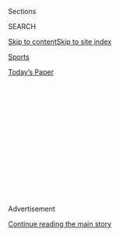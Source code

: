 <div id="app">

<div>

<div>

<div>

<div class="NYTAppHideMasthead css-1q2w90k e1suatyy0">

<div class="section css-ui9rw0 e1suatyy2">

<div class="css-eph4ug er09x8g0">

<div class="css-6n7j50">

</div>

<span class="css-1dv1kvn">Sections</span>

<div class="css-10488qs">

<span class="css-1dv1kvn">SEARCH</span>

</div>

[Skip to content](#site-content)[Skip to site
index](#site-index)

</div>

<div id="masthead-section-label" class="css-1wr3we4 eaxe0e00">

[Sports](https://www.nytimes.com/section/sports)

</div>

<div class="css-10698na e1huz5gh0">

</div>

</div>

<div id="masthead-bar-one" class="section hasLinks css-15hmgas e1csuq9d3">

<div class="css-uqyvli e1csuq9d0">

</div>

<div class="css-1uqjmks e1csuq9d1">

</div>

<div class="css-9e9ivx">

[](https://myaccount.nytimes.com/auth/login?response_type=cookie&client_id=vi)

</div>

<div class="css-1bvtpon e1csuq9d2">

[Today’s
Paper](https://www.nytimes.com/section/todayspaper)

</div>

</div>

</div>

</div>

<div data-aria-hidden="false">

<div id="site-content" data-role="main">

<div>

<div class="css-1aor85t" style="opacity:0.000000001;z-index:-1;visibility:hidden">

<div class="css-1hqnpie">

<div class="css-epjblv">

<span class="css-17xtcya">[Sports](/section/sports)</span><span class="css-x15j1o">|</span><span class="css-fwqvlz">After
100 Podcasts, JJ Redick Widens His
Range</span>

</div>

<div class="css-k008qs">

<div class="css-1iwv8en">

<span class="css-18z7m18"></span>

<div>

</div>

</div>

<span class="css-1n6z4y">https://nyti.ms/2Xo8569</span>

<div class="css-1705lsu">

<div class="css-4xjgmj">

<div class="css-4skfbu" data-role="toolbar" data-aria-label="Social Media Share buttons, Save button, and Comments Panel with current comment count" data-testid="share-tools">

  - 
  - 
  - 
  - 
    
    <div class="css-6n7j50">
    
    </div>

  - 
  - 

</div>

</div>

</div>

</div>

</div>

</div>

<div id="NYT_TOP_BANNER_REGION" class="css-13pd83m">

</div>

<div id="top-wrapper" class="css-1sy8kpn">

<div id="top-slug" class="css-l9onyx">

Advertisement

</div>

[Continue reading the main
story](#after-top)

<div class="ad top-wrapper" style="text-align:center;height:100%;display:block;min-height:250px">

<div id="top" class="place-ad" data-position="top" data-size-key="top">

</div>

</div>

<div id="after-top">

</div>

</div>

<div>

<div id="sponsor-wrapper" class="css-1hyfx7x">

<div id="sponsor-slug" class="css-19vbshk">

Supported by

</div>

[Continue reading the main
story](#after-sponsor)

<div id="sponsor" class="ad sponsor-wrapper" style="text-align:center;height:100%;display:block">

</div>

<div id="after-sponsor">

</div>

</div>

<div class="css-186x18t">

</div>

<div class="css-1vkm6nb ehdk2mb0">

# After 100 Podcasts, JJ Redick Widens His Range

</div>

The New Orleans Pelicans shooter is starting a new show and a production
company to develop more podcasts.

<div class="css-79elbk" data-testid="photoviewer-wrapper">

<div class="css-z3e15g" data-testid="photoviewer-wrapper-hidden">

</div>

<div class="css-1a48zt4 ehw59r15" data-testid="photoviewer-children">

![<span class="css-16f3y1r e13ogyst0" data-aria-hidden="true">JJ Redick
of the New Orleans Pelicans is going deeper into the podcasting world
with a new production company to develop more
shows.</span><span class="css-cnj6d5 e1z0qqy90" itemprop="copyrightHolder"><span class="css-1ly73wi e1tej78p0">Credit...</span><span><span>Kevin
C. Cox/USA Today Sports, via
Reuters</span></span></span>](https://static01.nyt.com/images/2020/08/03/sports/03nba-redick01/merlin_175216275_d2c6b18a-1a98-4aa9-9e61-bdae31d0f62b-articleLarge.jpg?quality=75&auto=webp&disable=upscale)

</div>

</div>

<div class="css-18e8msd">

<div class="css-vp77d3 epjyd6m0">

<div class="css-hus3qt ey68jwv0" data-aria-hidden="true">

[![Scott
Cacciola](https://static01.nyt.com/images/2018/02/20/multimedia/author-scott-cacciola/author-scott-cacciola-thumbLarge.jpg
"Scott Cacciola")](https://www.nytimes.com/by/scott-cacciola)

</div>

<div class="css-1baulvz">

By [<span class="css-1baulvz last-byline" itemprop="name">Scott
Cacciola</span>](https://www.nytimes.com/by/scott-cacciola)

</div>

</div>

  - Aug. 3,
    2020

  - 
    
    <div class="css-4xjgmj">
    
    <div class="css-d8bdto" data-role="toolbar" data-aria-label="Social Media Share buttons, Save button, and Comments Panel with current comment count" data-testid="share-tools">
    
      - 
      - 
      - 
      - 
        
        <div class="css-6n7j50">
        
        </div>
    
      - 
      - 
    
    </div>
    
    </div>

</div>

</div>

<div class="section meteredContent css-1r7ky0e" name="articleBody" itemprop="articleBody">

<div class="css-1fanzo5 StoryBodyCompanionColumn">

<div class="css-53u6y8">

JJ Redick of the New Orleans Pelicans came prepared.

Ahead of the N.B.A. season’s restart at Walt Disney World last month,
Redick crammed his luggage full of everything he would need for a stay
of indeterminate length — and that included his podcasting equipment.
Laptop. Microphone. High-tech digital recorder. He also made sure to
pack some reading material: [“Our Time Is Now,” by Stacey
Abrams](https://www.nytimes.com/2020/06/04/books/review/our-time-is-now-stacey-abrams.html),
the former candidate for governor in Georgia and one of Redick’s
upcoming podcast guests.

“My prep for Stacey Abrams is going to be way different than my prep for
Joel Embiid,” Redick said.

Consider the evolution of Redick, who has long been a subject of
fascination for basketball fans of a certain vintage. Once upon a time,
he was the brash and oft-reviled star at Duke, a shooting guard whose
confidence irritated opposing crowds to the point of madness. Now 36, he
is one of the N.B.A.’s more esteemed figures, a mentor to younger
teammates and a 14-year pro whose [work ethic borders on
compulsive](https://www.nytimes.com/2018/03/21/sports/jj-redick-sixers.html).

“I kind of see him as an older brother,” said Nickeil Alexander-Walker,
a 21-year-old guard for the Pelicans.

In recent years, Redick has added another dimension to his public
persona by hosting his own podcast. He has interviewed athletes and
chefs, authors and bankers, politicians and actors. For a self-described
introvert, Redick thinks of it as an exercise in personal development —
and as a way for him to connect with an even broader audience.

</div>

</div>

<div class="css-1fanzo5 StoryBodyCompanionColumn">

<div class="css-53u6y8">

“It’s given me a medium to express myself,” he said.

Now, Redick hopes to expand his platform. In a telephone interview, he
said he was set to start his podcast company, ThreeFourTwo Productions,
this week with his co-host and business partner, Tommy Alter, along with
[a new weekly podcast, “The Old Man and the
Three,”](https://podcasts.apple.com/us/podcast/the-old-man-and-the-three-with-jj-redick-and-tommy-alter/id1525281746)
which ticks the obligatory podcast box of having a pun in its title.

“It’s a little play on Hemingway,” Redick said. “I’m the old man in this
scenario.”

Redick’s final podcast for [The
Ringer](https://www.theringer.com/the-jj-redick-podcast) website, which
had produced his namesake show since 2017, was released on July 24. But
he said the idea of starting his own company had been percolating for
months when he brought the idea to Alter, 29, a producer for shows like
“The Shop” on HBO and “Desus & Mero” on Showtime.

“He has this institutional knowledge of the industry already,” Alter
said, “so this was just the natural progression.”

Redick and Alter, who are partnering with the podcast company
[Cadence13](http://www.cadence13.com/), said they hoped to build out a
small network of additional podcasts over the next two to three years.
(ThreeFourTwo represents Redick’s routine of making 342 shots every
Sunday in the off-season.)

“We want to bring on people we know in different industries, whether
that’s doing another basketball pod or a food pod or a political pod,”
Redick said. “These are the sorts of conversations we’re having right
now. But the focus right now is on launching the new podcast.”

</div>

</div>

<div class="css-1fanzo5 StoryBodyCompanionColumn">

<div class="css-53u6y8">

The first two episodes — one featuring Abrams and another with Damian
Lillard of the Portland Trail Blazers — are scheduled to drop on
Wednesday.

Redick, who continues to score for the Pelicans, averaging 14.9 points
this season, said it was never his intention to moonlight as a
podcaster. He sort of stumbled into it. In 2015, he was playing for the
Los Angeles Clippers when the sportswriter Adrian Wojnarowski, who was
then working for Yahoo Sports, approached him about writing personal
essays for a series on the site. Redick said he briefly considered the
idea before he succumbed to his anxiety.

“It’s taking me back to college,” Redick recalled telling Wojnarowski,
“when I’d procrastinate and have to write a 20-page paper the night
before it’s due — I don’t want to do this.”

A few months later, Wojnarowski came to Redick with another possibility:
Would he be interested in hosting a podcast?

“I did not know anything about podcasts,” Redick said.

Redick’s wife, Chelsea, advised him to check out [“Serial,” the
true-crime podcast](https://serialpodcast.org/) that had become a
phenomenon. It probably was not what Yahoo Sports had in mind, he
recalled telling his wife. But after sampling a few more conversational
podcasts, Redick decided to take the plunge. He figured it would be good
preparation in case he wanted to work in sports media after he retired
from the N.B.A.

For his first show, Redick booked a telephone interview with Jared
Dudley, one of the league’s chattiest players and someone he had known
for years. But Redick still treated it as if he was studying for the
LSAT exam. He compiled 15 pages of notes. He knew more about Dudley than
he ever thought he would need to know about Dudley.

“I was terrified,” Redick said.

It got worse before it got better. On the night he was supposed to
record the episode, the power went out at his home in Southern
California. In search of power and a reliable internet connection,
Redick scrambled over to the Clippers’ practice center. After setting up
an ad hoc studio in the media work room, he got some bad news from his
engineer in New York: There was a lot of background noise from the
traffic outside.

</div>

</div>

<div class="css-1fanzo5 StoryBodyCompanionColumn">

<div class="css-53u6y8">

“I was just like, ‘Well, this is not going well,’” Redick recalled.

It was an inauspicious start, but he pushed through the growing pains.
Early on, he said, he would self-medicate by chugging a beer before each
episode. He would also work up a list of questions for each guest that
looked more like a flow chart: “If he answers it this way, then I’m
going to ask this.” By his own admission, there was room for growth.

“But I think it was still such a novel thing at the time that people
really responded to it,” Redick said. “And by the fifth episode, I felt
like I had something here.”

Like anything else, he said, improvement required reps. He said he had
now made exactly 100 episodes: 40 for Yahoo Sports, a single episode for
Uninterrupted and 59 for The Ringer. Over time, Alter said, a crustier
segment of the listening public seemed to come around to viewing Redick
in a different light.

“You could see it in the comments,” Alter said. “People were like, ‘I
want to hate you, but I can’t anymore.’”

At the same time, Redick has instant bona fides with many of his guests,
particularly with fellow players.

“I think there’s a level of candor there that’s unique,” Alter said,
“and fans have picked up on that.”

That dynamic was clear last month when the Clippers’ Patrick Beverley,
one of the league’s most tenacious defenders, was a guest on one of
Redick’s final episodes for The Ringer. Beverley prefaced the interview
by asking a pressing question of his own.

</div>

</div>

<div class="css-1fanzo5 StoryBodyCompanionColumn">

<div class="css-53u6y8">

“We can curse on this, right?” Beverley asked. (Yes, he could curse.)

Beverley [spent parts of the next hour sharing
stories](https://www.theringer.com/2020/7/16/21327810/patrick-beverley-on-doubt-setting-goals-and-developing-his-game)
from his childhood in Chicago and from his playing days overseas. He
recalled how he once wrote his dream of reaching the N.B.A. on a scrap
of paper when he visited the Western Wall, the iconic holy site in
Jerusalem, and how he still scribbles his goals on Post-it Notes.

“These are stories — I’ve never told anyone this,” Beverley told Redick.

The goal is always authenticity, Redick said. He wants his guests to
open up. In the process, he has done the same.

</div>

</div>

<div>

</div>

</div>

<div>

</div>

<div>

</div>

<div>

</div>

<div>

<div id="bottom-wrapper" class="css-1ede5it">

<div id="bottom-slug" class="css-l9onyx">

Advertisement

</div>

[Continue reading the main
story](#after-bottom)

<div id="bottom" class="ad bottom-wrapper" style="text-align:center;height:100%;display:block;min-height:90px">

</div>

<div id="after-bottom">

</div>

</div>

</div>

</div>

</div>

## Site Index

<div>

</div>

## Site Information Navigation

  - [© <span>2020</span> <span>The New York Times
    Company</span>](https://help.nytimes.com/hc/en-us/articles/115014792127-Copyright-notice)

<!-- end list -->

  - [NYTCo](https://www.nytco.com/)
  - [Contact
    Us](https://help.nytimes.com/hc/en-us/articles/115015385887-Contact-Us)
  - [Work with us](https://www.nytco.com/careers/)
  - [Advertise](https://nytmediakit.com/)
  - [T Brand Studio](http://www.tbrandstudio.com/)
  - [Your Ad
    Choices](https://www.nytimes.com/privacy/cookie-policy#how-do-i-manage-trackers)
  - [Privacy](https://www.nytimes.com/privacy)
  - [Terms of
    Service](https://help.nytimes.com/hc/en-us/articles/115014893428-Terms-of-service)
  - [Terms of
    Sale](https://help.nytimes.com/hc/en-us/articles/115014893968-Terms-of-sale)
  - [Site
    Map](https://spiderbites.nytimes.com)
  - [Help](https://help.nytimes.com/hc/en-us)
  - [Subscriptions](https://www.nytimes.com/subscription?campaignId=37WXW)

</div>

</div>

</div>

</div>
